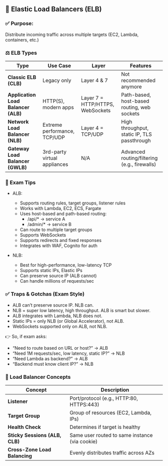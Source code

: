 ## 🧊 Elastic Load Balancers (ELB)
### ✅ Purpose:
Distribute incoming traffic across multiple targets (EC2, Lambda, containers, etc.)

### ⚖️ ELB Types
| Type                                | Use Case                     | Layer                            | Features                                     |
| ----------------------------------- | ---------------------------- |----------------------------------| -------------------------------------------- |
| **Classic ELB (CLB)**               | Legacy only                  | Layer 4 & 7                      | Not recommended anymore                      |
| **Application Load Balancer (ALB)** | HTTP(S), modern apps         | Layer 7 = HTTP/HTTPS, WebSockets | Path-based, host-based routing, web sockets  |
| **Network Load Balancer (NLB)**     | Extreme performance, TCP/UDP | Layer 4 = TCP/UDP                | High throughput, static IP, TLS passthrough  |
| **Gateway Load Balancer (GWLB)**    | 3rd-party virtual appliances | N/A                              | Advanced routing/filtering (e.g., firewalls) |


### 🧠 Exam Tips
- ALB:
  - Supports routing rules, target groups, listener rules 
  - Works with Lambda, EC2, ECS, Fargate 
  - Uses host-based and path-based routing:
    - /api/* → service A 
    - /admin/* → service B 
  - Can route to multiple target groups 
  - Supports WebSockets 
  - Supports redirects and fixed responses 
  - Integrates with WAF, Cognito for auth

- NLB:
  - Best for high-performance, low-latency TCP 
  - Supports static IPs, Elastic IPs 
  - Can preserve source IP (ALB cannot)
  - Can handle millions of requests/sec

### ✅ Traps & Gotchas (Exam Style)
- ALB can’t preserve source IP. NLB can. 
- NLB = super low latency, high throughput. ALB is smart but slower. 
- ALB integrates with Lambda, NLB does not. 
- Static IPs = only NLB (or Global Accelerator), not ALB. 
- WebSockets supported only on ALB, not NLB.

👉 So, if exam asks:
- “Need to route based on URL or host?” → ALB 
- “Need 1M requests/sec, low latency, static IP?” → NLB 
- “Need Lambda as backend?” → ALB 
- “Backend must know client IP?” → NLB


### 🧠 Load Balancer Concepts
| Concept                        | Description                                    |
| ------------------------------ | ---------------------------------------------- |
| **Listener**                   | Port/protocol (e.g., HTTP:80, HTTPS:443)       |
| **Target Group**               | Group of resources (EC2, Lambda, IPs)          |
| **Health Check**               | Determines if target is healthy                |
| **Sticky Sessions (ALB, CLB)** | Same user routed to same instance (via cookie) |
| **Cross-Zone Load Balancing**  | Evenly distributes traffic across AZs          |

